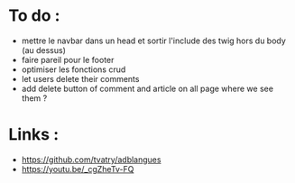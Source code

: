# To do :
- mettre le navbar dans un head et sortir l'include des twig hors du body (au dessus)
- faire pareil pour le footer
- optimiser les fonctions crud
- let users delete their comments
- add delete button of comment and article on all page where we see them ?

# Links : 
- https://github.com/tvatry/adblangues
- https://youtu.be/_cgZheTv-FQ

